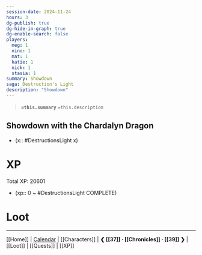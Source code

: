 ```yaml
---
session-date: 2024-11-24
hours: 3
dg-publish: true
dg-hide-in-graph: true
dg-enable-search: false
players:
  meg: 1
  nino: 1
  mat: 1
  katie: 1
  nick: 1
  stasia: 1
summary: Showdown
saga: Destruction's Light
description: "Showdown"
---
```


> **`=this.summary`**
> `=this.description`

## Showdown with the Chardalyn Dragon
- (x:: #DestructionsLight  x)

# XP
Total XP: 20601
- (xp:: 0 ~ #DestructionsLight COMPLETE) 

# Loot

---
[[Home]] | [Calendar](https://app.fantasy-calendar.com/calendars/38f9e3f5098bac1f655a4fb4241f35eb) | [[Characters]] | **❮ [[37]] · [[Chronicles]] ·  [[39]] ❯** | [[Loot]] | [[Quests]]  | [[XP]]
